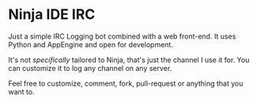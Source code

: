 Ninja IDE IRC
=============

Just a simple IRC Logging bot combined with a web front-end. It uses Python and AppEngine and open for development.

It's not _specifically_ tailored to Ninja, that's just the channel I use it for. You can customize it to log any channel on any server.

Feel free to customize, comment, fork, pull-request or anything that you want to.
